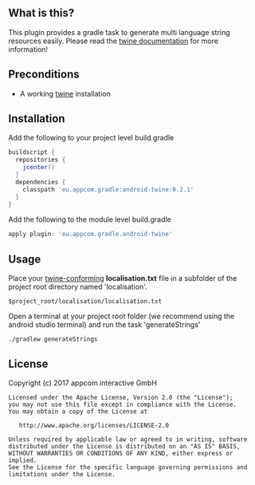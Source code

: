 ## What is this?

This plugin provides a gradle task to generate multi language string resources easily. 
Please read the [twine documentation](https://github.com/scelis/twine) for more information! 

## Preconditions

* A working [twine](https://github.com/scelis/twine) installation

## Installation

Add the following to your project level build.gradle

```groovy
buildscript {
  repositories {
    jcenter()
  }
  dependencies {
    classpath 'eu.appcom.gradle:android-twine:0.2.1'
  }
}
```

Add the following to the module level build.gradle

```groovy
apply plugin: 'eu.appcom.gradle.android-twine'
```

## Usage

Place your [twine-conforming](https://github.com/scelis/twine#twine-file-format) **localisation.txt** file in a subfolder of the project root directory named 'localisation'.

```
$project_root/localisation/localisation.txt
```

Open a terminal at your project root folder (we recommend using the android studio terminal) and run the task 'generateStrings'

```
./gradlew generateStrings
```

## License

Copyright (c) 2017 appcom interactive GmbH

    Licensed under the Apache License, Version 2.0 (the "License");
    you may not use this file except in compliance with the License.
    You may obtain a copy of the License at

       http://www.apache.org/licenses/LICENSE-2.0

    Unless required by applicable law or agreed to in writing, software
    distributed under the License is distributed on an "AS IS" BASIS,
    WITHOUT WARRANTIES OR CONDITIONS OF ANY KIND, either express or implied.
    See the License for the specific language governing permissions and
    limitations under the License.

